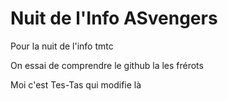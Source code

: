 # Nuit de l'Info ASvengers

Pour la nuit de l'info tmtc

On essai de comprendre le github la les frérots 

Moi c'est Tes-Tas qui modifie là 
